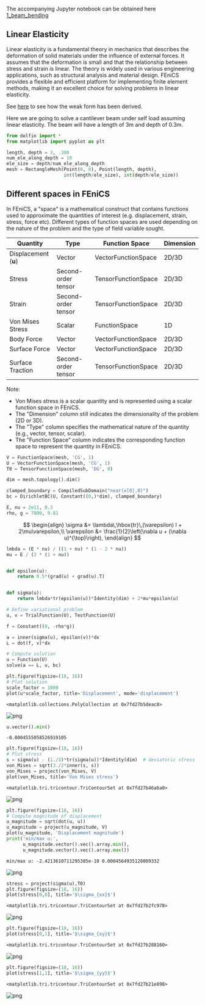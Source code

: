 The accompanying Jupyter notebook can be obtained here [1_beam_bending](../../../src/day-3/tutorials/1_beam_bending.ipynb)



## Linear Elasticity


Linear elasticity is a fundamental theory in mechanics that describes the deformation of solid materials under the influence of external forces. It assumes that the deformation is small and that the relationship between stress and strain is linear. The theory is widely used in various engineering applications, such as structural analysis and material design. FEniCS provides a flexible and efficient platform for implementing finite element methods, making it an excellent choice for solving problems in linear elasticity.

See [here](https://hplgit.github.io/fenics-tutorial/pub/html/._ftut1008.html) to see how the weak form has been derived.

Here we are going to solve a cantilever beam under self load assuming linear
elasticity. The beam will have a length of 3m and depth of 0.3m.

```python
from dolfin import *
from matplotlib import pyplot as plt
```


```python
length, depth = 3, .300
num_ele_along_depth = 10
ele_size = depth/num_ele_along_depth
mesh = RectangleMesh(Point(0, 0), Point(length, depth),
                     int(length/ele_size), int(depth/ele_size))
```

## Different spaces in FEniCS

In FEniCS, a "space" is a mathematical construct that contains functions used to approximate the quantities of interest (e.g. displacement, strain, stress, force etc). Different types of function spaces are used depending on the nature of the problem and the type of field variable sought.

| Quantity             | Type                | Function Space      | Dimension |
| -------------------- | ------------------- | ------------------- | --------- |
| Displacement (**u**) | Vector              | VectorFunctionSpace | 2D/3D     |
| Stress               | Second-order tensor | TensorFunctionSpace | 2D/3D     |
| Strain               | Second-order tensor | TensorFunctionSpace | 2D/3D     |
| Von Mises Stress     | Scalar              | FunctionSpace       | 1D        |
| Body Force           | Vector              | VectorFunctionSpace | 2D/3D     |
| Surface Force        | Vector              | VectorFunctionSpace | 2D/3D     |
| Surface Traction     | Second-order tensor | TensorFunctionSpace | 2D/3D     |

Note:

- Von Mises stress is a scalar quantity and is represented using a scalar function space in FEniCS.
- The "Dimension" column still indicates the dimensionality of the problem (2D or 3D).
- The "Type" column specifies the mathematical nature of the quantity (e.g., vector, tensor, scalar).
- The "Function Space" column indicates the corresponding function space to represent the quantity in FEniCS.



```python
V = FunctionSpace(mesh, 'CG', 1)
U = VectorFunctionSpace(mesh, 'CG', 1)
T0 = TensorFunctionSpace(mesh, 'DG', 0)
```


```python
dim = mesh.topology().dim()
```


```python
clamped_boundary = CompiledSubDomain("near(x[0],0)")
bc = DirichletBC(U, Constant((0,)*dim), clamped_boundary)
```


```python
E, nu = 2e11, 0.3
rho, g = 7800, 9.81
```

$$
\begin{align}
\sigma &= \lambda\,\hbox{tr}\,(\varepsilon) I + 2\mu\varepsilon,\\
\varepsilon &= \frac{1}{2}\left(\nabla u + (\nabla u)^{\top}\right),
\end{align}
$$



```python
lmbda = (E * nu) / ((1 + nu) * (1 - 2 * nu))
mu = E / (2 * (1 + nu))


def epsilon(u):
    return 0.5*(grad(u) + grad(u).T)


def sigma(u):
    return lmbda*tr(epsilon(u))*Identity(dim) + 2*mu*epsilon(u)
```


```python
# Define variational problem
u, v = TrialFunction(U), TestFunction(U)
```


```python
f = Constant((0, -rho*g))
```


```python
a = inner(sigma(u), epsilon(v))*dx
L = dot(f, v)*dx

# Compute solution
u = Function(U)
solve(a == L, u, bc)
```


```python
plt.figure(figsize=(18, 16))
# Plot solution
scale_factor = 1000
plot(u*scale_factor, title='Displacement', mode='displacement')
```




    <matplotlib.collections.PolyCollection at 0x7fd27b5deac8>




    
![png](1_beam_bending_files/1_beam_bending_14_1.png)
    



```python
u.vector().min()
```




    -0.0004555058526919105




```python
plt.figure(figsize=(18, 16))
# Plot stress
s = sigma(u) - (1./3)*tr(sigma(u))*Identity(dim)  # deviatoric stress
von_Mises = sqrt(3./2*inner(s, s))
von_Mises = project(von_Mises, V)
plot(von_Mises, title='Von Mises stress')
```




    <matplotlib.tri.tricontour.TriContourSet at 0x7fd27b46a6a0>




    
![png](1_beam_bending_files/1_beam_bending_16_1.png)
    



```python
plt.figure(figsize=(18, 16))
# Compute magnitude of displacement
u_magnitude = sqrt(dot(u, u))
u_magnitude = project(u_magnitude, V)
plot(u_magnitude, 'Displacement magnitude')
print('min/max u:',
      u_magnitude.vector().vec().array.min(),
      u_magnitude.vector().vec().array.max())
```

    min/max u: -2.4213610711295385e-10 0.0004564935128009332



    
![png](1_beam_bending_files/1_beam_bending_17_1.png)
    



```python
stress = project(sigma(u),T0)
plt.figure(figsize=(18, 16))
plot(stress[0,0], title='$\sigma_{xx}$')
```




    <matplotlib.tri.tricontour.TriContourSet at 0x7fd27b2fc978>




    
![png](1_beam_bending_files/1_beam_bending_18_1.png)
    



```python
plt.figure(figsize=(18, 16))
plot(stress[0,1], title='$\sigma_{xy}$')
```




    <matplotlib.tri.tricontour.TriContourSet at 0x7fd27b288160>




    
![png](1_beam_bending_files/1_beam_bending_19_1.png)
    



```python
plt.figure(figsize=(18, 16))
plot(stress[1,1], title='$\sigma_{yy}$')
```




    <matplotlib.tri.tricontour.TriContourSet at 0x7fd27b21e898>




    
![png](1_beam_bending_files/1_beam_bending_20_1.png)
    



```python

```


```python

```


```python

```
